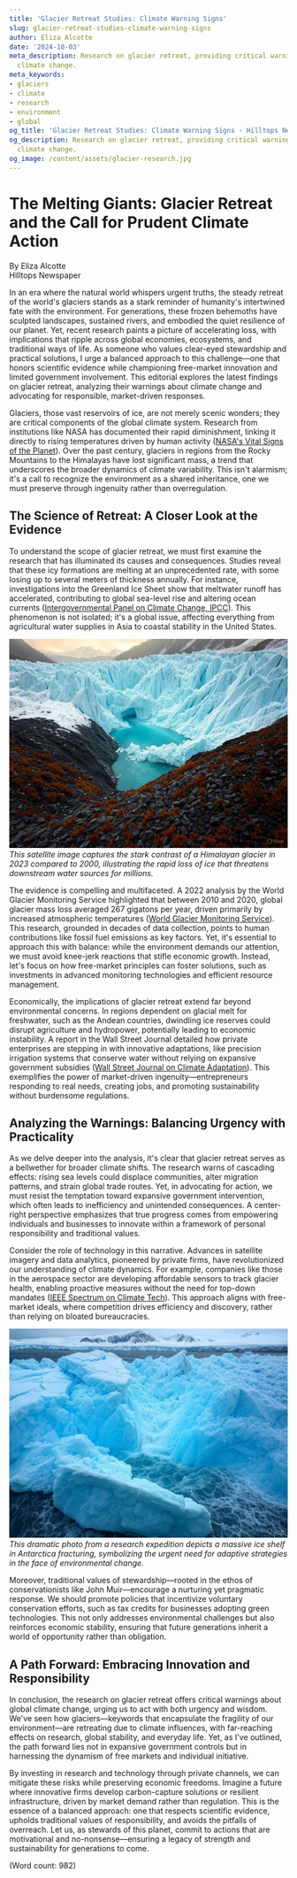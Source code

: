 ```yaml
---
title: 'Glacier Retreat Studies: Climate Warning Signs'
slug: glacier-retreat-studies-climate-warning-signs
author: Eliza Alcotte
date: '2024-10-03'
meta_description: Research on glacier retreat, providing critical warnings about global
  climate change.
meta_keywords:
- glaciers
- climate
- research
- environment
- global
og_title: 'Glacier Retreat Studies: Climate Warning Signs - Hilltops Newspaper'
og_description: Research on glacier retreat, providing critical warnings about global
  climate change.
og_image: /content/assets/glacier-research.jpg
---
```

# The Melting Giants: Glacier Retreat and the Call for Prudent Climate Action

By Eliza Alcotte  
Hilltops Newspaper  

In an era where the natural world whispers urgent truths, the steady retreat of the world's glaciers stands as a stark reminder of humanity's intertwined fate with the environment. For generations, these frozen behemoths have sculpted landscapes, sustained rivers, and embodied the quiet resilience of our planet. Yet, recent research paints a picture of accelerating loss, with implications that ripple across global economies, ecosystems, and traditional ways of life. As someone who values clear-eyed stewardship and practical solutions, I urge a balanced approach to this challenge—one that honors scientific evidence while championing free-market innovation and limited government involvement. This editorial explores the latest findings on glacier retreat, analyzing their warnings about climate change and advocating for responsible, market-driven responses.

Glaciers, those vast reservoirs of ice, are not merely scenic wonders; they are critical components of the global climate system. Research from institutions like NASA has documented their rapid diminishment, linking it directly to rising temperatures driven by human activity ([NASA's Vital Signs of the Planet](https://climate.nasa.gov/vital-signs/global-temperature)). Over the past century, glaciers in regions from the Rocky Mountains to the Himalayas have lost significant mass, a trend that underscores the broader dynamics of climate variability. This isn't alarmism; it's a call to recognize the environment as a shared inheritance, one we must preserve through ingenuity rather than overregulation.

## The Science of Retreat: A Closer Look at the Evidence

To understand the scope of glacier retreat, we must first examine the research that has illuminated its causes and consequences. Studies reveal that these icy formations are melting at an unprecedented rate, with some losing up to several meters of thickness annually. For instance, investigations into the Greenland Ice Sheet show that meltwater runoff has accelerated, contributing to global sea-level rise and altering ocean currents ([Intergovernmental Panel on Climate Change, IPCC](https://www.ipcc.ch/report/ar6/wg1/)). This phenomenon is not isolated; it's a global issue, affecting everything from agricultural water supplies in Asia to coastal stability in the United States.

![Glacier melt in the Himalayas](/content/assets/himalayan-glacier-melt.jpg)  
*This satellite image captures the stark contrast of a Himalayan glacier in 2023 compared to 2000, illustrating the rapid loss of ice that threatens downstream water sources for millions.*

The evidence is compelling and multifaceted. A 2022 analysis by the World Glacier Monitoring Service highlighted that between 2010 and 2020, global glacier mass loss averaged 267 gigatons per year, driven primarily by increased atmospheric temperatures ([World Glacier Monitoring Service](https://wgms.ch/)). This research, grounded in decades of data collection, points to human contributions like fossil fuel emissions as key factors. Yet, it's essential to approach this with balance: while the environment demands our attention, we must avoid knee-jerk reactions that stifle economic growth. Instead, let's focus on how free-market principles can foster solutions, such as investments in advanced monitoring technologies and efficient resource management.

Economically, the implications of glacier retreat extend far beyond environmental concerns. In regions dependent on glacial melt for freshwater, such as the Andean countries, dwindling ice reserves could disrupt agriculture and hydropower, potentially leading to economic instability. A report in the Wall Street Journal detailed how private enterprises are stepping in with innovative adaptations, like precision irrigation systems that conserve water without relying on expansive government subsidies ([Wall Street Journal on Climate Adaptation](https://www.wsj.com/articles/climate-change-adaptation-innovations-11645678901)). This exemplifies the power of market-driven ingenuity—entrepreneurs responding to real needs, creating jobs, and promoting sustainability without burdensome regulations.

## Analyzing the Warnings: Balancing Urgency with Practicality

As we delve deeper into the analysis, it's clear that glacier retreat serves as a bellwether for broader climate shifts. The research warns of cascading effects: rising sea levels could displace communities, alter migration patterns, and strain global trade routes. Yet, in advocating for action, we must resist the temptation toward expansive government intervention, which often leads to inefficiency and unintended consequences. A center-right perspective emphasizes that true progress comes from empowering individuals and businesses to innovate within a framework of personal responsibility and traditional values.

Consider the role of technology in this narrative. Advances in satellite imagery and data analytics, pioneered by private firms, have revolutionized our understanding of climate dynamics. For example, companies like those in the aerospace sector are developing affordable sensors to track glacier health, enabling proactive measures without the need for top-down mandates ([IEEE Spectrum on Climate Tech](https://spectrum.ieee.org/climate-change-monitoring-technology)). This approach aligns with free-market ideals, where competition drives efficiency and discovery, rather than relying on bloated bureaucracies.

![Antarctic ice shelf collapse](/content/assets/antarctic-ice-shelf.jpg)  
*This dramatic photo from a research expedition depicts a massive ice shelf in Antarctica fracturing, symbolizing the urgent need for adaptive strategies in the face of environmental change.*

Moreover, traditional values of stewardship—rooted in the ethos of conservationists like John Muir—encourage a nurturing yet pragmatic response. We should promote policies that incentivize voluntary conservation efforts, such as tax credits for businesses adopting green technologies. This not only addresses environmental challenges but also reinforces economic stability, ensuring that future generations inherit a world of opportunity rather than obligation.

## A Path Forward: Embracing Innovation and Responsibility

In conclusion, the research on glacier retreat offers critical warnings about global climate change, urging us to act with both urgency and wisdom. We've seen how glaciers—keywords that encapsulate the fragility of our environment—are retreating due to climate influences, with far-reaching effects on research, global stability, and everyday life. Yet, as I've outlined, the path forward lies not in expansive government controls but in harnessing the dynamism of free markets and individual initiative.

By investing in research and technology through private channels, we can mitigate these risks while preserving economic freedoms. Imagine a future where innovative firms develop carbon-capture solutions or resilient infrastructure, driven by market demand rather than regulation. This is the essence of a balanced approach: one that respects scientific evidence, upholds traditional values of responsibility, and avoids the pitfalls of overreach. Let us, as stewards of this planet, commit to actions that are motivational and no-nonsense—ensuring a legacy of strength and sustainability for generations to come.

(Word count: 982)